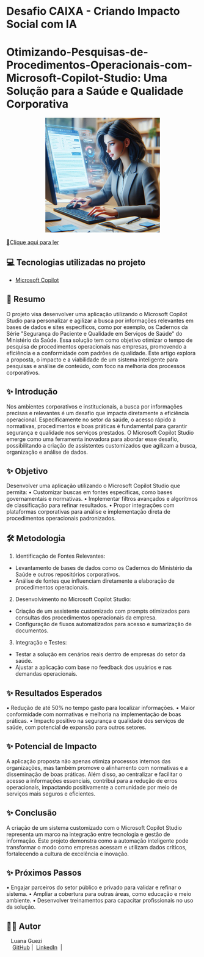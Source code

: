 # Desafio CAIXA - Criando Impacto Social com IA

# Otimizando-Pesquisas-de-Procedimentos-Operacionais-com-Microsoft-Copilot-Studio: Uma Solução para a Saúde e Qualidade Corporativa 

<p align="center">
    <img width="300" src="https://github.com/Luana-Guezi/Otimizando-Pesquisas-de-Procedimentos-Operacionais-com-Microsoft-Copilot-Studio/blob/main/imagem_capa.jpg">
</p>

<a href="https://github.com/Luana-Guezi/Otimizando-Pesquisas-de-Procedimentos-Operacionais-com-Microsoft-Copilot-Studio/commit/f0c8bac862831c8e1e8d02767e0e2e124d241aa8"> 📕Clique aqui para ler</a>


## 💻 Tecnologias utilizadas no projeto

- [Microsoft Copilot](https://www.microsoft.com/pt-br/microsoft-copilot/personal-ai-assistant) 

## 🧠 Resumo

O projeto visa desenvolver uma aplicação utilizando o Microsoft Copilot Studio para personalizar e agilizar a busca por informações relevantes em bases de dados e sites específicos, como por exemplo, os Cadernos da Série "Segurança do Paciente e Qualidade em Serviços de Saúde" do Ministério da Saúde.
Essa solução tem como objetivo otimizar o tempo de pesquisa de procedimentos operacionais nas empresas, promovendo a eficiência e a conformidade com padrões de qualidade. 
Este artigo explora a proposta, o impacto e a viabilidade de um sistema inteligente para pesquisas e análise de conteúdo, com foco na melhoria dos processos corporativos.

## ✨ Introdução

Nos ambientes corporativos e institucionais, a busca por informações precisas e relevantes é um desafio que impacta diretamente a eficiência operacional.
Especificamente no setor da saúde, o acesso rápido a normativas, procedimentos e boas práticas é fundamental para garantir segurança e qualidade nos serviços prestados. 
O Microsoft Copilot Studio emerge como uma ferramenta inovadora para abordar esse desafio, possibilitando a criação de assistentes customizados que agilizam a busca, organização e análise de dados.

## ✨ Objetivo

Desenvolver uma aplicação utilizando o Microsoft Copilot Studio que permita:
•	Customizar buscas em fontes específicas, como bases governamentais e normativas.
•	Implementar filtros avançados e algoritmos de classificação para refinar resultados.
•	Propor integrações com plataformas corporativas para análise e implementação direta de procedimentos operacionais padronizados.

## 🛠️ Metodologia

1.	Identificação de Fontes Relevantes:
   - Levantamento de bases de dados como os Cadernos do Ministério da Saúde e outros repositórios corporativos.
   - Análise de fontes que influenciam diretamente a elaboração de procedimentos operacionais.
2.	Desenvolvimento no Microsoft Copilot Studio:
   - Criação de um assistente customizado com prompts otimizados para consultas dos procedimentos operacionais da empresa.
   - Configuração de fluxos automatizados para acesso e sumarização de documentos.
3.	Integração e Testes:
   - Testar a solução em cenários reais dentro de empresas do setor da saúde.
   - Ajustar a aplicação com base no feedback dos usuários e nas demandas operacionais.

## ✨ Resultados Esperados

•	Redução de até 50% no tempo gasto para localizar informações.
•	Maior conformidade com normativas e melhoria na implementação de boas práticas.
•	Impacto positivo na segurança e qualidade dos serviços de saúde, com potencial de expansão para outros setores.

## ✨ Potencial de Impacto

A aplicação proposta não apenas otimiza processos internos das organizações, mas também promove o alinhamento com normativas e a disseminação de boas práticas. 
Além disso, ao centralizar e facilitar o acesso a informações essenciais, contribui para a redução de erros operacionais, impactando positivamente a comunidade por meio de serviços mais seguros e eficientes.

## ✨ Conclusão

A criação de um sistema customizado com o Microsoft Copilot Studio representa um marco na integração entre tecnologia e gestão de informação. 
Este projeto demonstra como a automação inteligente pode transformar o modo como empresas acessam e utilizam dados críticos, fortalecendo a cultura de excelência e inovação.

## ✨ Próximos Passos

•	Engajar parceiros do setor público e privado para validar e refinar o sistema.
•	Ampliar a cobertura para outras áreas, como educação e meio ambiente.
•	Desenvolver treinamentos para capacitar profissionais no uso da solução.

## 👨‍💻 Autor
     
<p>&nbsp&nbsp&nbspLuana Guezi<br>
    &nbsp&nbsp&nbsp
    <a href="https://github.com/luanaguezi">
    GitHub</a>&nbsp;|&nbsp;
    <a href="https://www.linkedin.com/in/luana-costa-soares-guezi-003767243?utm_source=share&utm_campaign=share_via&utm_content=profile&utm_medium=android_app
">LinkedIn</a>
&nbsp;|&nbsp;
    <a href="https://www.instag
